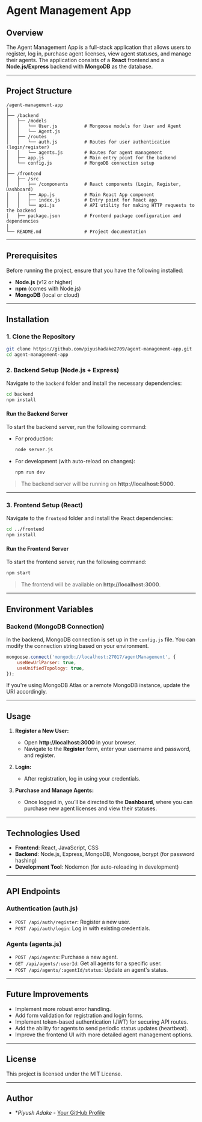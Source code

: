 
# Agent Management App

## Overview
The Agent Management App is a full-stack application that allows users to register, log in, purchase agent licenses, view agent statuses, and manage their agents. The application consists of a **React** frontend and a **Node.js/Express** backend with **MongoDB** as the database.

---

## Project Structure

```
/agent-management-app
│
├── /backend
│   ├── /models
│   │   └── User.js          # Mongoose models for User and Agent
│   │   └── Agent.js
│   ├── /routes
│   │   └── auth.js          # Routes for user authentication (login/register)
│   │   └── agents.js        # Routes for agent management
│   ├── app.js               # Main entry point for the backend
│   └── config.js            # MongoDB connection setup
│
├── /frontend
│   ├── /src
│   │   ├── /components      # React components (Login, Register, Dashboard)
│   │   ├── App.js           # Main React App component
│   │   ├── index.js         # Entry point for React app
│   │   └── api.js           # API utility for making HTTP requests to the backend
│   ├── package.json         # Frontend package configuration and dependencies
│
└── README.md                # Project documentation
```

---

## Prerequisites

Before running the project, ensure that you have the following installed:
- **Node.js** (v12 or higher)
- **npm** (comes with Node.js)
- **MongoDB** (local or cloud)

---

## Installation

### 1. Clone the Repository
```bash
git clone https://github.com/piyushadake2709/agent-management-app.git
cd agent-management-app
```

### 2. Backend Setup (Node.js + Express)

Navigate to the `backend` folder and install the necessary dependencies:

```bash
cd backend
npm install
```

#### Run the Backend Server
To start the backend server, run the following command:
- For production: 
  ```bash
  node server.js
  ```
- For development (with auto-reload on changes):
  ```bash
  npm run dev
  ```

> The backend server will be running on **http://localhost:5000**.

---

### 3. Frontend Setup (React)

Navigate to the `frontend` folder and install the React dependencies:

```bash
cd ../frontend
npm install
```

#### Run the Frontend Server
To start the frontend server, run the following command:

```bash
npm start
```

> The frontend will be available on **http://localhost:3000**.

---

## Environment Variables

### Backend (MongoDB Connection)
In the backend, MongoDB connection is set up in the `config.js` file. You can modify the connection string based on your environment.

```javascript
mongoose.connect('mongodb://localhost:27017/agentManagement', {
    useNewUrlParser: true,
    useUnifiedTopology: true,
});
```

If you're using MongoDB Atlas or a remote MongoDB instance, update the URI accordingly.

---

## Usage

1. **Register a New User:**
   - Open **http://localhost:3000** in your browser.
   - Navigate to the **Register** form, enter your username and password, and register.

2. **Login:**
   - After registration, log in using your credentials.

3. **Purchase and Manage Agents:**
   - Once logged in, you’ll be directed to the **Dashboard**, where you can purchase new agent licenses and view their statuses.

---

## Technologies Used

- **Frontend**: React, JavaScript, CSS
- **Backend**: Node.js, Express, MongoDB, Mongoose, bcrypt (for password hashing)
- **Development Tool**: Nodemon (for auto-reloading in development)

---

## API Endpoints

### Authentication (auth.js)
- `POST /api/auth/register`: Register a new user.
- `POST /api/auth/login`: Log in with existing credentials.

### Agents (agents.js)
- `POST /api/agents`: Purchase a new agent.
- `GET /api/agents/:userId`: Get all agents for a specific user.
- `POST /api/agents/:agentId/status`: Update an agent's status.

---

## Future Improvements
- Implement more robust error handling.
- Add form validation for registration and login forms.
- Implement token-based authentication (JWT) for securing API routes.
- Add the ability for agents to send periodic status updates (heartbeat).
- Improve the frontend UI with more detailed agent management options.

---

## License
This project is licensed under the MIT License.

---

## Author
- **Piyush Adake* - [Your GitHub Profile](https://github.com/Piyush2709)
